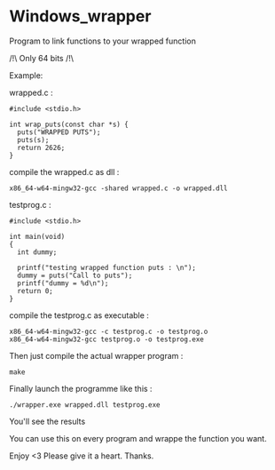 # Windows_wrapper
Program to link functions to your wrapped function

/!\ Only 64 bits /!\

Example:

wrapped.c :

    #include <stdio.h>

    int wrap_puts(const char *s) {
      puts("WRAPPED PUTS");
      puts(s);
      return 2626;
    }

compile the wrapped.c as dll :

    x86_64-w64-mingw32-gcc -shared wrapped.c -o wrapped.dll

testprog.c : 

    #include <stdio.h>

    int main(void)
    {
      int dummy;

      printf("testing wrapped function puts : \n");
      dummy = puts("Call to puts");
      printf("dummy = %d\n");
      return 0;
    }

compile the testprog.c as executable :

    x86_64-w64-mingw32-gcc -c testprog.c -o testprog.o
    x86_64-w64-mingw32-gcc testprog.o -o testprog.exe

Then just compile the actual wrapper program :

    make

Finally launch the programme like this :

    ./wrapper.exe wrapped.dll testprog.exe

You'll see the results

You can use this on every program and wrappe the function you want.

Enjoy <3
Please give it a heart. Thanks.

